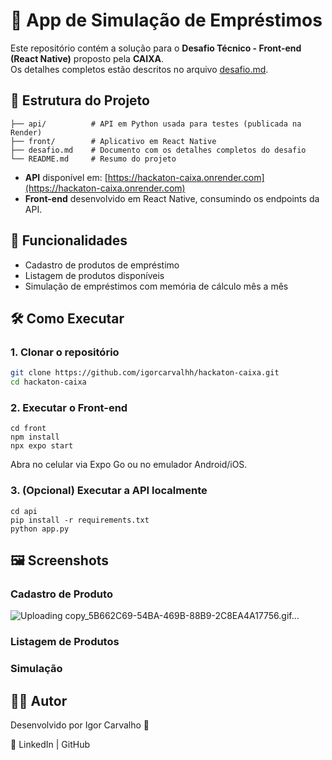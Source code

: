 # 📱 App de Simulação de Empréstimos

Este repositório contém a solução para o **Desafio Técnico - Front-end (React Native)** proposto pela **CAIXA**.  
Os detalhes completos estão descritos no arquivo [desafio.md](./desafio.md).

## 📂 Estrutura do Projeto

```
├── api/          # API em Python usada para testes (publicada na Render)
├── front/        # Aplicativo em React Native
├── desafio.md    # Documento com os detalhes completos do desafio
└── README.md     # Resumo do projeto
```

- **API** disponível em: [https://hackaton-caixa.onrender.com](https://hackaton-caixa.onrender.com)  
- **Front-end** desenvolvido em React Native, consumindo os endpoints da API.  

## 🎯 Funcionalidades

- Cadastro de produtos de empréstimo  
- Listagem de produtos disponíveis  
- Simulação de empréstimos com memória de cálculo mês a mês  

## 🛠 Como Executar

### 1. Clonar o repositório

```bash
git clone https://github.com/igorcarvalhh/hackaton-caixa.git
cd hackaton-caixa
```

### 2. Executar o Front-end
```
cd front
npm install
npx expo start
```

Abra no celular via Expo Go ou no emulador Android/iOS.

### 3. (Opcional) Executar a API localmente
```
cd api
pip install -r requirements.txt
python app.py
```

## 🖼️ Screenshots
### Cadastro de Produto
![Uploading copy_5B662C69-54BA-469B-88B9-2C8EA4A17756.gif…]()

### Listagem de Produtos

### Simulação

## 👨‍💻 Autor

Desenvolvido por Igor Carvalho 🚀

🔗 LinkedIn
 | GitHub
